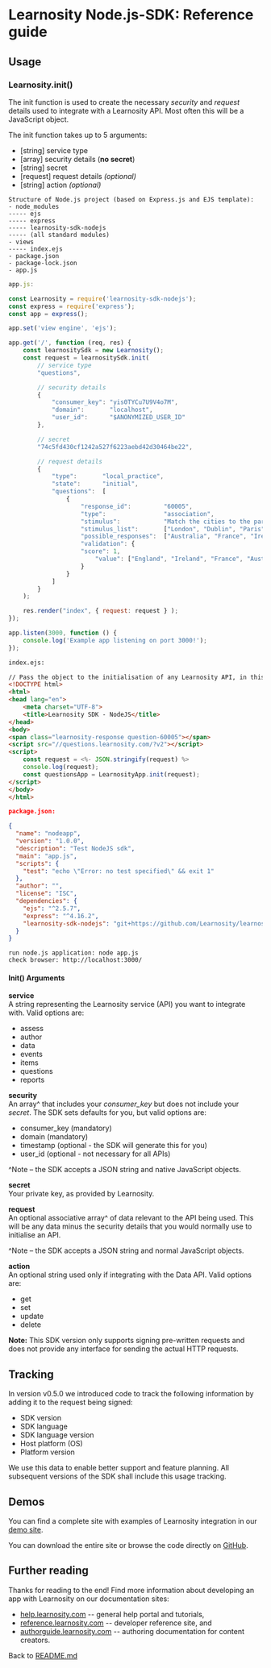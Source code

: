 # Learnosity Node.js-SDK: Reference guide

## Usage

### Learnosity.init()

The init function is used to create the necessary *security* and *request* details used to integrate with a Learnosity API. Most often this will be a JavaScript object.

The init function takes up to 5 arguments:

 * [string]  service type
 * [array]   security details (**no secret**)
 * [string]  secret
 * [request] request details *(optional)*
 * [string]  action *(optional)*

```
Structure of Node.js project (based on Express.js and EJS template):
- node_modules
----- ejs
----- express
----- learnosity-sdk-nodejs
----- (all standard modules)
- views
----- index.ejs
- package.json
- package-lock.json
- app.js
```

``` javascript
app.js:

const Learnosity = require('learnosity-sdk-nodejs');
const express = require('express');
const app = express();

app.set('view engine', 'ejs');

app.get('/', function (req, res) {
    const learnositySdk = new Learnosity();
    const request = learnositySdk.init(
        // service type
        "questions",

        // security details
        {
            "consumer_key": "yis0TYCu7U9V4o7M",
            "domain":       "localhost",
            "user_id":      "$ANONYMIZED_USER_ID"
        },

        // secret
        "74c5fd430cf1242a527f6223aebd42d30464be22",

        // request details
        {
            "type":       "local_practice",
            "state":      "initial",
            "questions":  [
                {
                    "response_id":         "60005",
                    "type":                "association",
                    "stimulus":            "Match the cities to the parent nation.",
                    "stimulus_list":       ["London", "Dublin", "Paris", "Sydney"],
                    "possible_responses":  ["Australia", "France", "Ireland", "England"],
                    "validation": {
                    "score": 1,
                        "value": ["England", "Ireland", "France", "Australia"]
                    }
                }
            ]
        }
    );

    res.render("index", { request: request } );
});

app.listen(3000, function () {
    console.log('Example app listening on port 3000!');
});
```

``` html
index.ejs:

// Pass the object to the initialisation of any Learnosity API, in this example the Questions API
<!DOCTYPE html>
<html>
<head lang="en">
    <meta charset="UTF-8">
    <title>Learnosity SDK - NodeJS</title>
</head>
<body>
<span class="learnosity-response question-60005"></span>
<script src="//questions.learnosity.com/?v2"></script>
<script>
	const request = <%- JSON.stringify(request) %>
	console.log(request);
    const questionsApp = LearnosityApp.init(request);
</script>
</body>
</html>
```

``` json
package.json:

{
  "name": "nodeapp",
  "version": "1.0.0",
  "description": "Test NodeJS sdk",
  "main": "app.js",
  "scripts": {
    "test": "echo \"Error: no test specified\" && exit 1"
  },
  "author": "",
  "license": "ISC",
  "dependencies": {
    "ejs": "^2.5.7",
    "express": "^4.16.2",
    "learnosity-sdk-nodejs": "git+https://github.com/Learnosity/learnosity-sdk-nodejs.git#v0.5.0"
  }
}
```

```
run node.js application: node app.js
check browser: http://localhost:3000/
```

#### Init() Arguments
**service**<br>
A string representing the Learnosity service (API) you want to integrate with. Valid options are:

* assess
* author
* data
* events
* items
* questions
* reports

**security**<br>
An array^ that includes your *consumer_key* but does not include your *secret*. The SDK sets defaults for you, but valid options are:

* consumer_key (mandatory)
* domain (mandatory)
* timestamp (optional - the SDK will generate this for you)
* user_id (optional - not necessary for all APIs)

^Note – the SDK accepts a JSON string and native JavaScript objects.

**secret**<br>
Your private key, as provided by Learnosity.

**request**<br>
An optional associative array^ of data relevant to the API being used. This will be any data minus the security details that you would normally use to initialise an API.

^Note – the SDK accepts a JSON string and normal JavaScript objects.

**action**<br>
An optional string used only if integrating with the Data API. Valid options are:

* get
* set
* update
* delete

**Note:** This SDK version only supports signing pre-written requests and does not provide any interface for sending the actual HTTP requests.

## Tracking
In version v0.5.0 we introduced code to track the following information by adding it to the request being signed:
- SDK version
- SDK language
- SDK language version
- Host platform (OS)
- Platform version

We use this data to enable better support and feature planning. All subsequent versions of the SDK shall include this usage tracking.

## Demos
You can find a complete site with examples of Learnosity integration in our [demo site](http://demos.learnosity.com/).

You can download the entire site or browse the code directly on [GitHub](https://github.com/Learnosity/learnosity-demos/).


## Further reading
Thanks for reading to the end! Find more information about developing an app with Learnosity on our documentation sites: 
<ul>
<li><a href="http://help.learnosity.com">help.learnosity.com</a> -- general help portal and tutorials,
<li><a href="http://reference.learnosity.com">reference.learnosity.com</a> -- developer reference site, and
<li><a href="http://authorguide.learnosity.com">authorguide.learnosity.com</a> -- authoring documentation for content creators.
</ul>

Back to [README.md](README.md)
